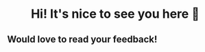 <h1 align="center">Hi! It's nice to see you here 🙂 </h1>
<h2 align="center>![Leetcode Stats](https://leetcard.jacoblin.cool/trubyroid?theme=nord)
<h3 align="center">Would love to read your feedback!</h3>
